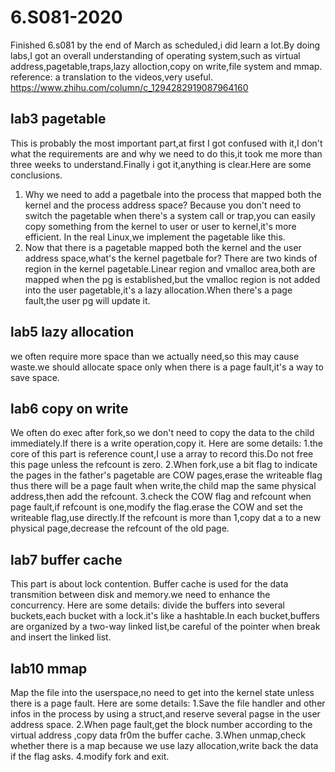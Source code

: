 # 6.S081-2020


Finished 6.s081 by the end of March as scheduled,i did learn a lot.By doing labs,I got an overall understanding of operating system,such as virtual address,pagetable,traps,lazy alloction,copy on write,file system and mmap.
reference: a translation to the videos,very useful. https://www.zhihu.com/column/c_1294282919087964160 

## lab3 pagetable
This is probably the most important part,at first I got confused with it,I don't what the requirements are and why we need to do this,it took me more than three weeks to understand.Finally i got it,anything is clear.Here are some conclusions.
1. Why we need to add a pagetbale into the process that mapped both the kernel and the process address space?
  Because you don't need to switch the pagetable when there's a system call or trap,you can easily copy something from the kernel to user or user to kernel,it's more efficient.
  In the real Linux,we implement the pagetable like this.
2. Now that there is a pagetable mapped both the kernel and the user address space,what's the kernel pagetbale for?
  There are two kinds of region in the kernel pagetable.Linear region and vmalloc area,both are mapped when the pg is established,but the vmalloc region is not added into the user pagetable,it's a lazy allocation.When there's a page fault,the user pg will update it.
  
## lab5 lazy allocation
we often require more space than we actually need,so this may cause waste.we should allocate space only when there is a page fault,it's a way to save space.

## lab6 copy on write
We often do exec after fork,so we don't need to copy the data to the child immediately.If there is a write operation,copy it.
Here are some details:
1.the core of this part is reference count,I use a array to record this.Do not free this page unless the refcount is zero.
2.When fork,use a bit flag to indicate the pages in the father's pagetable are COW pages,erase the writeable flag thus there will be a page fault when write,the child map the same physical address,then add the refcount.
3.check the COW flag and refcount when page fault,if refcount is one,modify the flag.erase the COW and set the writeable flag,use directly.If the refcount is more than 1,copy dat a to a new physical page,decrease the refcount of the old page.

## lab7 buffer cache
This part is about lock contention.
Buffer cache is used for the data transmition between disk and memory.we need to enhance the concurrency.
Here are some details:
divide the buffers into several buckets,each bucket with a lock.it's like a hashtable.In each bucket,buffers are organized by a two-way linked list,be careful of the pointer when break and insert the linked list. 

## lab10 mmap
Map the file into the userspace,no need to get into the kernel state unless there is a page fault.
Here are some details:
1.Save the file handler and other infos in the process by using a struct,and reserve several pagse in the user address space.
2.When page fault,get the block number according to the virtual address ,copy data fr0m the buffer cache.
3.When unmap,check whether there is a map because we use lazy allocation,write back the data if the flag asks.
4.modify fork and exit.

